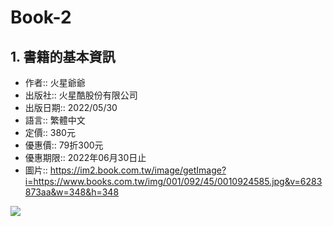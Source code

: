 ---
---

# Book-2

## 1. 書籍的基本資訊

- 作者:: 火星爺爺 
- 出版社:: 火星酷股份有限公司 
- 出版日期:: 2022/05/30 
- 語言:: 繁體中文 
- 定價:: 380元 
- 優惠價:: 79折300元 
- 優惠期限:: 2022年06月30日止
- 圖片:: https://im2.book.com.tw/image/getImage?i=https://www.books.com.tw/img/001/092/45/0010924585.jpg&v=6283873aa&w=348&h=348

![](https://im2.book.com.tw/image/getImage?i=https://www.books.com.tw/img/001/092/45/0010924585.jpg&v=6283873aa&w=348&h=348)